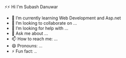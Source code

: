 ⚡⚡ Hi I'm Subash Danuwar

- 🌱 I’m currently learning Web Development and Asp.net
- 👯 I’m looking to collaborate on ...
- 🤔 I’m looking for help with ...
- 💬 Ask me about ...
- 📫 How to reach me: ...
- 😄 Pronouns: ...
- ⚡ Fun fact: ..
